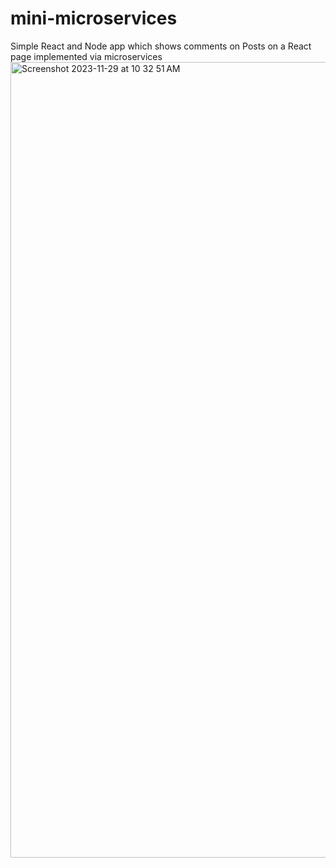 # mini-microservices
Simple React and Node app which shows comments on Posts on a React page implemented via microservices
<img width="1273" alt="Screenshot 2023-11-29 at 10 32 51 AM" src="https://github.com/abhijit-mazumdar/mini-microservices/assets/7777288/1b4508ba-5376-4a68-8838-c1ec445b776c">
